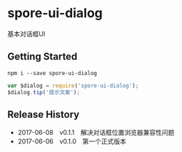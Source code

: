 # spore-ui-dialog
基本对话框UI

## Getting Started
```shell
npm i --save spore-ui-dialog
```

```javascript
var $dialog = require('spore-ui-dialog');
$dialog.tip('提示文案');
```

## Release History

 * 2017-06-08 v0.1.1 解决对话框位置浏览器兼容性问题
 * 2017-06-06 v0.1.0 第一个正式版本
